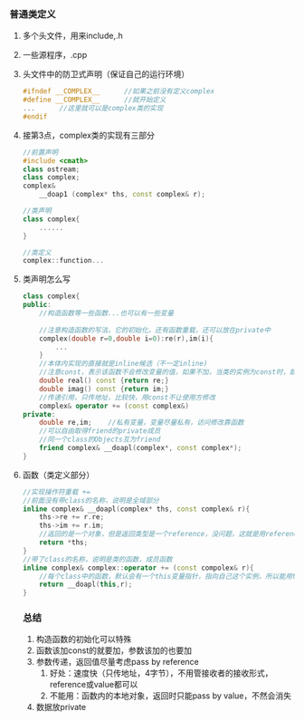 ### 普通类定义

1. 多个头文件，用来include,.h

2. 一些源程序，.cpp

3. 头文件中的防卫式声明（保证自己的运行环境）

   ```c++
   #ifndef __COMPLEX__		//如果之前没有定义complex
   #define __COMPLEX__		//就开始定义
   ...		//这里就可以是complex类的实现
   #endif
   ```

4. 接第3点，complex类的实现有三部分

   ```c++
   //前置声明
   #include <cmath>
   class ostream;
   class complex;
   complex&
       __doap1 (complex* ths, const complex& r);
   
   //类声明
   class complex{
       ......
   }
   
   //类定义
   complex::function...
   ```

5. 类声明怎么写

   ```c++
   class complex{
   public:
       //构造函数等一些函数...也可以有一些变量
       
       //注意构造函数的写法，它的初始化，还有函数重载，还可以放在private中
       complex(double r=0,double i=0):re(r),im(i){
           ...
       }
       //本体内实现的直接就是inline候选（不一定inline)
       //注意const，表示该函数不会修改变量的值，如果不加，当类的实例为const时，就会出错，不能调用该函数
       double real() const {return re;}
       double imag() const {return im;}
       //传递引用，只传地址，比较快，用const不让使用方修改
       complex& operator += (const complex&)
   private:
       double re,im;	//私有变量，变量尽量私有，访问修改靠函数
       //可以自由取得friend的private成员
       //同一个class的Objects互为friend
       friend complex& __doapl(complex*, const complex*);
   }
   ```

6. 函数（类定义部分）

   ```c++
   //实现操作符重载 +=
   //前面没有带class的名称，说明是全域部分
   inline complex& __doapl(complex* ths, const complex& r){
       ths->re += r.re;
       ths->im += r.im;
       //返回的是一个对象，但是返回类型是一个reference，没问题，这就是用reference的好处
       return *ths;
   }
   //带了class的名称，说明是类的函数，成员函数
   inline complex& complex::operator += (const compolex& r){
       //每个class中的函数，默认会有一个this变量指针，指向自己这个实例，所以能用this
       return __doapl(this,r);
   }
   ```

   ### 总结

   1. 构造函数的初始化可以特殊
   2. 函数该加const的就要加，参数该加的也要加
   3. 参数传递，返回值尽量考虑pass by reference
      1. 好处：速度快（只传地址，4字节），不用管接收者的接收形式，reference或value都可以
      2. 不能用：函数内的本地对象，返回时只能pass by value，不然会消失
   4. 数据放private